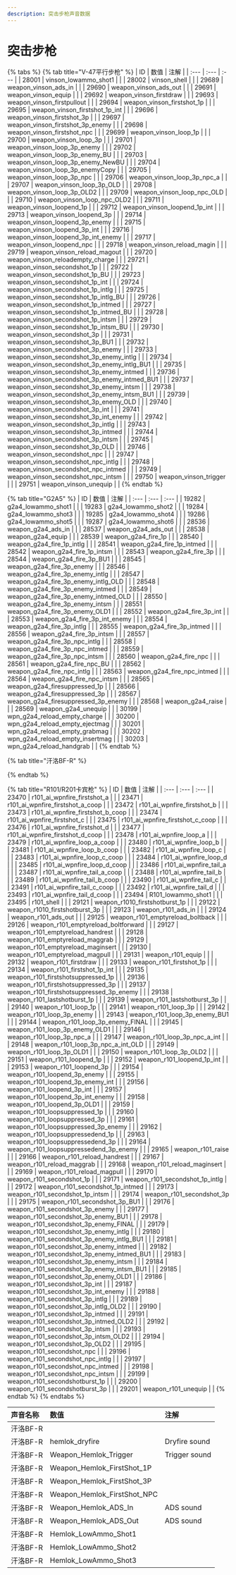 ```yaml
---
description: 突击步枪声音数据
---
```


# 突击步枪

{% tabs %}
{% tab title="V-47平行步枪" %}
| ID | 数值 | 注解 |
| :--- | :--- | :--- |
| 28001 | vinson\_lowammo\_shot1 |  |
| 28002 | vinson\_shell |  |
| 29689 | weapon\_vinson\_ads\_in |  |
| 29690 | weapon\_vinson\_ads\_out |  |
| 29691 | weapon\_vinson\_equip |  |
| 29692 | weapon\_vinson\_firstdraw |  |
| 29693 | weapon\_vinson\_firstpullout |  |
| 29694 | weapon\_vinson\_firstshot\_1p |  |
| 29695 | weapon\_vinson\_firstshot\_1p\_int |  |
| 29696 | weapon\_vinson\_firstshot\_3p |  |
| 29697 | weapon\_vinson\_firstshot\_3p\_enemy |  |
| 29698 | weapon\_vinson\_firstshot\_npc |  |
| 29699 | weapon\_vinson\_loop\_1p |  |
| 29700 | weapon\_vinson\_loop\_3p |  |
| 29701 | weapon\_vinson\_loop\_3p\_enemy |  |
| 29702 | weapon\_vinson\_loop\_3p\_enemy\_BU |  |
| 29703 | weapon\_vinson\_loop\_3p\_enemy\_NewBU |  |
| 29704 | weapon\_vinson\_loop\_3p\_enemyCopy |  |
| 29705 | weapon\_vinson\_loop\_3p\_npc |  |
| 29706 | weapon\_vinson\_loop\_3p\_npc\_a |  |
| 29707 | weapon\_vinson\_loop\_3p\_OLD |  |
| 29708 | weapon\_vinson\_loop\_3p\_OLD2 |  |
| 29709 | weapon\_vinson\_loop\_npc\_OLD |  |
| 29710 | weapon\_vinson\_loop\_npc\_OLD2 |  |
| 29711 | weapon\_vinson\_loopend\_1p |  |
| 29712 | weapon\_vinson\_loopend\_1p\_int |  |
| 29713 | weapon\_vinson\_loopend\_3p |  |
| 29714 | weapon\_vinson\_loopend\_3p\_enemy |  |
| 29715 | weapon\_vinson\_loopend\_3p\_int |  |
| 29716 | weapon\_vinson\_loopend\_3p\_int\_enemy |  |
| 29717 | weapon\_vinson\_loopend\_npc |  |
| 29718 | weapon\_vinson\_reload\_magin |  |
| 29719 | weapon\_vinson\_reload\_magout |  |
| 29720 | weapon\_vinson\_reloadempty\_charge |  |
| 29721 | weapon\_vinson\_secondshot\_1p |  |
| 29722 | weapon\_vinson\_secondshot\_1p\_BU |  |
| 29723 | weapon\_vinson\_secondshot\_1p\_int |  |
| 29724 | weapon\_vinson\_secondshot\_1p\_intlg |  |
| 29725 | weapon\_vinson\_secondshot\_1p\_intlg\_BU |  |
| 29726 | weapon\_vinson\_secondshot\_1p\_intmed |  |
| 29727 | weapon\_vinson\_secondshot\_1p\_intmed\_BU |  |
| 29728 | weapon\_vinson\_secondshot\_1p\_intsm |  |
| 29729 | weapon\_vinson\_secondshot\_1p\_intsm\_BU |  |
| 29730 | weapon\_vinson\_secondshot\_3p |  |
| 29731 | weapon\_vinson\_secondshot\_3p\_BU1 |  |
| 29732 | weapon\_vinson\_secondshot\_3p\_enemy |  |
| 29733 | weapon\_vinson\_secondshot\_3p\_enemy\_intlg |  |
| 29734 | weapon\_vinson\_secondshot\_3p\_enemy\_intlg\_BU1 |  |
| 29735 | weapon\_vinson\_secondshot\_3p\_enemy\_intmed |  |
| 29736 | weapon\_vinson\_secondshot\_3p\_enemy\_intmed\_BU1 |  |
| 29737 | weapon\_vinson\_secondshot\_3p\_enemy\_intsm |  |
| 29738 | weapon\_vinson\_secondshot\_3p\_enemy\_intsm\_BU1 |  |
| 29739 | weapon\_vinson\_secondshot\_3p\_enemy\_OLD |  |
| 29740 | weapon\_vinson\_secondshot\_3p\_int |  |
| 29741 | weapon\_vinson\_secondshot\_3p\_int\_enemy |  |
| 29742 | weapon\_vinson\_secondshot\_3p\_intlg |  |
| 29743 | weapon\_vinson\_secondshot\_3p\_intmed |  |
| 29744 | weapon\_vinson\_secondshot\_3p\_intsm |  |
| 29745 | weapon\_vinson\_secondshot\_3p\_OLD |  |
| 29746 | weapon\_vinson\_secondshot\_npc |  |
| 29747 | weapon\_vinson\_secondshot\_npc\_intlg |  |
| 29748 | weapon\_vinson\_secondshot\_npc\_intmed |  |
| 29749 | weapon\_vinson\_secondshot\_npc\_intsm |  |
| 29750 | weapon\_vinson\_trigger |  |
| 29751 | weapon\_vinson\_unequip |  |
{% endtab %}

{% tab title="G2A5" %}
| ID | 数值 | 注解 |
| :--- | :--- | :--- |
| 19282 | g2a4\_lowammo\_shot1 |  |
| 19283 | g2a4\_lowammo\_shot2 |  |
| 19284 | g2a4\_lowammo\_shot3 |  |
| 19285 | g2a4\_lowammo\_shot4 |  |
| 19286 | g2a4\_lowammo\_shot5 |  |
| 19287 | g2a4\_lowammo\_shot6 |  |
| 28536 | weapon\_g2a4\_ads\_in |  |
| 28537 | weapon\_g2a4\_ads\_out |  |
| 28538 | weapon\_g2a4\_equip |  |
| 28539 | weapon\_g2a4\_fire\_1p |  |
| 28540 | weapon\_g2a4\_fire\_1p\_intlg |  |
| 28541 | weapon\_g2a4\_fire\_1p\_intmed |  |
| 28542 | weapon\_g2a4\_fire\_1p\_intsm |  |
| 28543 | weapon\_g2a4\_fire\_3p |  |
| 28544 | weapon\_g2a4\_fire\_3p\_BU1 |  |
| 28545 | weapon\_g2a4\_fire\_3p\_enemy |  |
| 28546 | weapon\_g2a4\_fire\_3p\_enemy\_intlg |  |
| 28547 | weapon\_g2a4\_fire\_3p\_enemy\_intlg\_OLD |  |
| 28548 | weapon\_g2a4\_fire\_3p\_enemy\_intmed |  |
| 28549 | weapon\_g2a4\_fire\_3p\_enemy\_intmed\_OLD |  |
| 28550 | weapon\_g2a4\_fire\_3p\_enemy\_intsm |  |
| 28551 | weapon\_g2a4\_fire\_3p\_enemy\_OLD1 |  |
| 28552 | weapon\_g2a4\_fire\_3p\_int |  |
| 28553 | weapon\_g2a4\_fire\_3p\_int\_enemy |  |
| 28554 | weapon\_g2a4\_fire\_3p\_intlg |  |
| 28555 | weapon\_g2a4\_fire\_3p\_intmed |  |
| 28556 | weapon\_g2a4\_fire\_3p\_intsm |  |
| 28557 | weapon\_g2a4\_fire\_3p\_npc\_intlg |  |
| 28558 | weapon\_g2a4\_fire\_3p\_npc\_intmed |  |
| 28559 | weapon\_g2a4\_fire\_3p\_npc\_intsm |  |
| 28560 | weapon\_g2a4\_fire\_npc |  |
| 28561 | weapon\_g2a4\_fire\_npc\_BU |  |
| 28562 | weapon\_g2a4\_fire\_npc\_intlg |  |
| 28563 | weapon\_g2a4\_fire\_npc\_intmed |  |
| 28564 | weapon\_g2a4\_fire\_npc\_intsm |  |
| 28565 | weapon\_g2a4\_firesuppressed\_1p |  |
| 28566 | weapon\_g2a4\_firesuppressed\_3p |  |
| 28567 | weapon\_g2a4\_firesuppressed\_3p\_enemy |  |
| 28568 | weapon\_g2a4\_raise |  |
| 28569 | weapon\_g2a4\_unequip |  |
| 30199 | wpn\_g2a4\_reload\_empty\_charge |  |
| 30200 | wpn\_g2a4\_reload\_empty\_ejectmag |  |
| 30201 | wpn\_g2a4\_reload\_empty\_grabmag |  |
| 30202 | wpn\_g2a4\_reload\_empty\_insertmag |  |
| 30203 | wpn\_g2a4\_reload\_handgrab |  |
{% endtab %}

{% tab title="汗洛BF-R" %}

{% endtab %}

{% tab title="R101/R201卡宾枪" %}
| ID | 数值 | 注解 |
| :--- | :--- | :--- |
| 23470 | r101\_ai\_wpnfire\_firstshot\_a |  |
| 23471 | r101\_ai\_wpnfire\_firstshot\_a\_coop |  |
| 23472 | r101\_ai\_wpnfire\_firstshot\_b |  |
| 23473 | r101\_ai\_wpnfire\_firstshot\_b\_coop |  |
| 23474 | r101\_ai\_wpnfire\_firstshot\_c |  |
| 23475 | r101\_ai\_wpnfire\_firstshot\_c\_coop |  |
| 23476 | r101\_ai\_wpnfire\_firstshot\_d |  |
| 23477 | r101\_ai\_wpnfire\_firstshot\_d\_coop |  |
| 23478 | r101\_ai\_wpnfire\_loop\_a |  |
| 23479 | r101\_ai\_wpnfire\_loop\_a\_coop |  |
| 23480 | r101\_ai\_wpnfire\_loop\_b |  |
| 23481 | r101\_ai\_wpnfire\_loop\_b\_coop |  |
| 23482 | r101\_ai\_wpnfire\_loop\_c |  |
| 23483 | r101\_ai\_wpnfire\_loop\_c\_coop |  |
| 23484 | r101\_ai\_wpnfire\_loop\_d |  |
| 23485 | r101\_ai\_wpnfire\_loop\_d\_coop |  |
| 23486 | r101\_ai\_wpnfire\_tail\_a |  |
| 23487 | r101\_ai\_wpnfire\_tail\_a\_coop |  |
| 23488 | r101\_ai\_wpnfire\_tail\_b |  |
| 23489 | r101\_ai\_wpnfire\_tail\_b\_coop |  |
| 23490 | r101\_ai\_wpnfire\_tail\_c |  |
| 23491 | r101\_ai\_wpnfire\_tail\_c\_coop |  |
| 23492 | r101\_ai\_wpnfire\_tail\_d |  |
| 23493 | r101\_ai\_wpnfire\_tail\_d\_coop |  |
| 23494 | R101\_lowammo\_shot1 |  |
| 23495 | r101\_shell |  |
| 29121 | weapon\_r1010\_firstshotburst\_1p |  |
| 29122 | weapon\_r1010\_firstshotburst\_3p |  |
| 29123 | weapon\_r101\_ads\_in |  |
| 29124 | weapon\_r101\_ads\_out |  |
| 29125 | weapon\_r101\_emptyreload\_boltback |  |
| 29126 | weapon\_r101\_emptyreload\_boltforward |  |
| 29127 | weapon\_r101\_emptyreload\_handrest |  |
| 29128 | weapon\_r101\_emptyreload\_maggrab |  |
| 29129 | weapon\_r101\_emptyreload\_maginsert |  |
| 29130 | weapon\_r101\_emptyreload\_magpull |  |
| 29131 | weapon\_r101\_equip |  |
| 29132 | weapon\_r101\_firstdraw |  |
| 29133 | weapon\_r101\_firstshot\_1p |  |
| 29134 | weapon\_r101\_firstshot\_1p\_int |  |
| 29135 | weapon\_r101\_firstshotsuppressed\_1p |  |
| 29136 | weapon\_r101\_firstshotsuppressed\_3p |  |
| 29137 | weapon\_r101\_firstshotsuppressed\_3p\_enemy |  |
| 29138 | weapon\_r101\_lastshotburst\_1p |  |
| 29139 | weapon\_r101\_lastshotburst\_3p |  |
| 29140 | weapon\_r101\_loop\_1p |  |
| 29141 | weapon\_r101\_loop\_3p |  |
| 29142 | weapon\_r101\_loop\_3p\_enemy |  |
| 29143 | weapon\_r101\_loop\_3p\_enemy\_BU1 |  |
| 29144 | weapon\_r101\_loop\_3p\_enemy\_FINAL |  |
| 29145 | weapon\_r101\_loop\_3p\_enemy\_OLD1 |  |
| 29146 | weapon\_r101\_loop\_3p\_npc\_a |  |
| 29147 | weapon\_r101\_loop\_3p\_npc\_a\_int |  |
| 29148 | weapon\_r101\_loop\_3p\_npc\_a\_int\_OLD |  |
| 29149 | weapon\_r101\_loop\_3p\_OLD1 |  |
| 29150 | weapon\_r101\_loop\_3p\_OLD2 |  |
| 29151 | weapon\_r101\_loopend\_1p |  |
| 29152 | weapon\_r101\_loopend\_1p\_int |  |
| 29153 | weapon\_r101\_loopend\_3p |  |
| 29154 | weapon\_r101\_loopend\_3p\_enemy |  |
| 29155 | weapon\_r101\_loopend\_3p\_enemy\_int |  |
| 29156 | weapon\_r101\_loopend\_3p\_int |  |
| 29157 | weapon\_r101\_loopend\_3p\_int\_enemy |  |
| 29158 | weapon\_r101\_loopend\_3p\_OLD1 |  |
| 29159 | weapon\_r101\_loopsuppressed\_1p |  |
| 29160 | weapon\_r101\_loopsuppressed\_3p |  |
| 29161 | weapon\_r101\_loopsuppressed\_3p\_enemy |  |
| 29162 | weapon\_r101\_loopsuppressedend\_1p |  |
| 29163 | weapon\_r101\_loopsuppressedend\_3p |  |
| 29164 | weapon\_r101\_loopsuppressedend\_3p\_enemy |  |
| 29165 | weapon\_r101\_raise |  |
| 29166 | weapon\_r101\_reload\_handrest |  |
| 29167 | weapon\_r101\_reload\_maggrab |  |
| 29168 | weapon\_r101\_reload\_maginsert |  |
| 29169 | weapon\_r101\_reload\_magpull |  |
| 29170 | weapon\_r101\_secondshot\_1p |  |
| 29171 | weapon\_r101\_secondshot\_1p\_intlg |  |
| 29172 | weapon\_r101\_secondshot\_1p\_intmed |  |
| 29173 | weapon\_r101\_secondshot\_1p\_intsm |  |
| 29174 | weapon\_r101\_secondshot\_3p |  |
| 29175 | weapon\_r101\_secondshot\_3p\_BU1 |  |
| 29176 | weapon\_r101\_secondshot\_3p\_enemy |  |
| 29177 | weapon\_r101\_secondshot\_3p\_enemy\_BU1 |  |
| 29178 | weapon\_r101\_secondshot\_3p\_enemy\_FINAL |  |
| 29179 | weapon\_r101\_secondshot\_3p\_enemy\_intlg |  |
| 29180 | weapon\_r101\_secondshot\_3p\_enemy\_intlg\_BU1 |  |
| 29181 | weapon\_r101\_secondshot\_3p\_enemy\_intmed |  |
| 29182 | weapon\_r101\_secondshot\_3p\_enemy\_intmed\_BU1 |  |
| 29183 | weapon\_r101\_secondshot\_3p\_enemy\_intsm |  |
| 29184 | weapon\_r101\_secondshot\_3p\_enemy\_intsm\_BU1 |  |
| 29185 | weapon\_r101\_secondshot\_3p\_enemy\_OLD1 |  |
| 29186 | weapon\_r101\_secondshot\_3p\_int |  |
| 29187 | weapon\_r101\_secondshot\_3p\_int\_enemy |  |
| 29188 | weapon\_r101\_secondshot\_3p\_intlg |  |
| 29189 | weapon\_r101\_secondshot\_3p\_intlg\_OLD2 |  |
| 29190 | weapon\_r101\_secondshot\_3p\_intmed |  |
| 29191 | weapon\_r101\_secondshot\_3p\_intmed\_OLD2 |  |
| 29192 | weapon\_r101\_secondshot\_3p\_intsm |  |
| 29193 | weapon\_r101\_secondshot\_3p\_intsm\_OLD2 |  |
| 29194 | weapon\_r101\_secondshot\_3p\_OLD2 |  |
| 29195 | weapon\_r101\_secondshot\_npc |  |
| 29196 | weapon\_r101\_secondshot\_npc\_intlg |  |
| 29197 | weapon\_r101\_secondshot\_npc\_intmed |  |
| 29198 | weapon\_r101\_secondshot\_npc\_intsm |  |
| 29199 | weapon\_r101\_secondshotburst\_1p |  |
| 29200 | weapon\_r101\_secondshotburst\_3p |  |
| 29201 | weapon\_r101\_unequip |  |
{% endtab %}
{% endtabs %}

| 声音名称 | 数值 | 注解 |
| :--- | :--- | :--- |
| 汗洛BF-R |  |  |
| 汗洛BF-R | hemlok\_dryfire | Dryfire sound |
| 汗洛BF-R | Weapon\_Hemlok\_Trigger | Trigger sound |
| 汗洛BF-R | Weapon\_Hemlok\_FirstShot\_1P |  |
| 汗洛BF-R | Weapon\_Hemlok\_FirstShot\_3P |  |
| 汗洛BF-R | Weapon\_Hemlok\_FirstShot\_NPC |  |
| 汗洛BF-R | Weapon\_Hemlok\_ADS\_In | ADS sound |
| 汗洛BF-R | Weapon\_Hemlok\_ADS\_Out | ADS sound |
| 汗洛BF-R | Hemlok\_LowAmmo\_Shot1 |  |
| 汗洛BF-R | Hemlok\_LowAmmo\_Shot2 |  |
| 汗洛BF-R | Hemlok\_LowAmmo\_Shot3 |  |

## 

